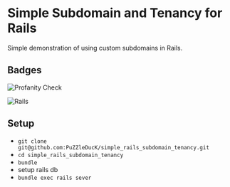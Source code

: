 # Simple Subdomain and Tenancy for Rails

Simple demonstration of using custom subdomains in Rails.

## Badges

![Profanity Check](https://github.com/PuZZleDucK/simple_rails_subdomain_tenancy/workflows/Profanity%20Check/badge.svg)

![Rails](https://github.com/PuZZleDucK/simple_rails_subdomain_tenancy/workflows/Ruby/badge.svg)

## Setup

* `git clone git@github.com:PuZZleDucK/simple_rails_subdomain_tenancy.git`
* `cd simple_rails_subdomain_tenancy`
* `bundle`
* setup rails db
* `bundle exec rails sever`
